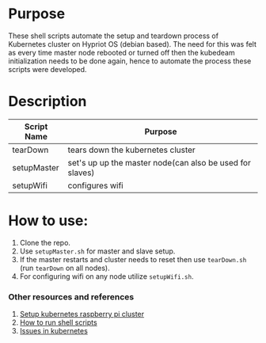 # Purpose
These shell scripts automate the setup and teardown process of Kubernetes cluster on Hypriot OS 
(debian based). The need for this was felt as every time master node rebooted or turned off then 
the kubedeam initialization needs to be done again, hence to automate the process these scripts
were developed.

# Description
Script Name | Purpose 
--- | --- 
tearDown | tears down the kubernetes cluster 
setupMaster | set's up up the master node(can also be used for slaves)
setupWifi | configures wifi

# How to use:
1. Clone the repo.
2. Use `setupMaster.sh` for master and slave setup.
3. If the master restarts and cluster needs to reset then use `tearDown.sh` (run `tearDown` on all nodes).
4. For configuring wifi on any node utilize `setupWifi.sh`.

### Other resources and references
1. [Setup kubernetes raspberry pi cluster](https://blog.hypriot.com/post/setup-kubernetes-raspberry-pi-cluster/)
2. [How to run shell scripts](https://askubuntu.com/questions/38661/how-do-i-run-sh-files)
3. [Issues in kubernetes](https://github.com/kubernetes/kubernetes/issues)
